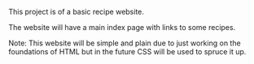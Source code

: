 This project is of a basic recipe website.

The website will have a main index page with links to some recipes.

Note: This website will be simple and plain due to just working on the foundations of HTML but in the future CSS will be used to spruce it up.